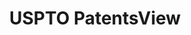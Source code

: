 ---
layout: default
bigquery: https://console.cloud.google.com/bigquery?p=patents-public-data&d=patentsview&page=dataset
citation: Attribution should be given to PatentsView for use, distribution, or derivative
  works.
code: https://github.com/CSSIP-AIR/PatentsView-Code-Snippets/
contributors: USPTO
cost: None
description: 'PatentsView includes US patent data including raw data (summaries, applications,
  pregrant applications), disambugations of inventors and assignees, and inventor
  gender estimates.  Also foreign priority data, # of figures and sheets, and government
  interest statements.'
documentation: https://patentsview.org/query/builder-faqs
last_edit: 04/09/2022, 16:35:45
location: https://patentsview.org/
maintained_by: USPTO
record_creation_timestamp: 12/2/2020 17:20:46
schema_fields:
- disamb_assignee_id_20200929
- text
- term_disclaimer
- field_title
- symbol_position
- action_date
- date
- disamb_assignee_id_20200630
- section_id
- disamb_inventor_id_20200630
- gi_statement
- disamb_inventor_id_20190312
- subgroup
- county
- contract_award_number
- sequence
- disamb_inventor_id_20171226
- state
- disamb_inventor_id_20171003
- num_figures
- subgroup_id
- city
- mainclass_id
- applicant_type
- attribution_status
- classification_value
- role
- filename
- f102_date
- rawassignee_id
- location_id
- level_two
- main_group
- disclaimer_date
- male
- series_code
- kind
- disamb_inventor_id_20200331
- lapse_of_patent
- subsection_id
- section
- rule_47
- field_id
- disamb_inventor_id_20170808
- disamb_inventor_id_20200929
- num_claims
- disamb_inventor_id_20201229
- country
- variety
- disamb_inventor_id_20180528
- latlong
- exemplary
- disamb_assignee_id_20191008
- fname
- abstract
- reldocno
- organization_id
- disamb_assignee_id_20190820
- number
- ipc_class
- _102_date
- num_sheets
- lawyer_id
- deceased
- id
- rawlocation_id
- disamb_assignee_id_20191231
- classification_status
- state_fips
- male_flag
- disamb_inventor_id_20181127
- group
- dependent
- level_three
- latitude
- designation
- name_last
- subcategory_id
- category
- name
- disamb_assignee_id_20181127
- citation_id
- sector_title
- disamb_inventor_id_20191231
- name_first
- inventor_id
- rel_id
- category_id
- _371_date
- subclass_id
- doctype
- disamb_inventor_id_20191008
- relkind
- level_one
- uuid
- rawinventor_id
- type
- organization
- ipc_version_indicator
- doc_type
- term_grant
- application_id
- subclass
- withdrawn
- status
- country_transformed
- disamb_assignee_id_20190312
- f371_date
- assignee_id
- classification_data_source
- title
- county_fips
- group_id
- patent_id
- length
- publication_number
- disamb_assignee_id_20200331
- disamb_inventor_id_20170307
- longitude
- disamb_inventor_id_20190820
- lname
- num
- classification_level
- latin_name
- term_extension
shortname: patentsview
tags:
- disambiguation
- United States
- gender
terms_of_use: Creative Commons Attribution 4.0 International License.
timeframe: 1963-1999
title: USPTO PatentsView
uuid: cf1780b1-e265-4e49-8d1d-83b9cfe0fd9a
---